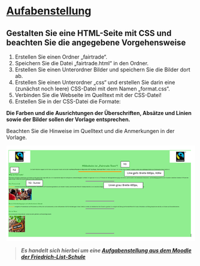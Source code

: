 # [Aufabenstellung](https://moodle.nibis.de/flshi/mod/assign/view.php?id=4714)

## Gestalten Sie eine HTML-Seite mit CSS und beachten Sie die angegebene Vorgehensweise

1. Erstellen Sie einen Ordner „fairtrade“.
2. Speichern Sie die Datei „fairtrade.html“ in den Ordner.
3. Erstellen Sie einen Unterordner Bilder und speichern Sie die Bilder dort ab.
4. Erstellen Sie einen Unterordner „css“ und erstellen Sie darin eine (zunächst noch leere) CSS-Datei mit dem Namen „format.css“.
5. Verbinden Sie die Webseite im Quelltext mit der CSS-Datei!
6. Erstellen Sie in der CSS-Datei die Formate:

**Die Farben und die Ausrichtungen der Überschriften, Absätze und Linien sowie der Bilder sollen der Vorlage entsprechen.**

Beachten Sie die Hinweise im Quelltext und die Anmerkungen in der Vorlage.

![Vorlage](./vorlage.png)

> ***Es handelt sich hierbei um eine [Aufgabenstellung aus dem Moodle der Friedrich-List-Schule](https://moodle.nibis.de/flshi/mod/assign/view.php?id=4714)***
